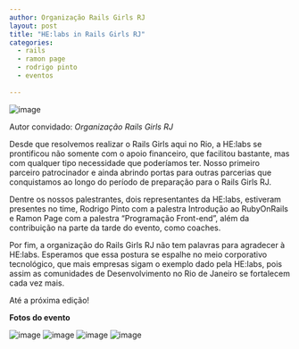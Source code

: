 ```yaml
---
author: Organização Rails Girls RJ
layout: post
title: "HE:labs in Rails Girls RJ"
categories:
  - rails
  - ramon page
  - rodrigo pinto
  - eventos
  
---
```

![image](/blog/images/posts/2013-01-18/rails-gils-logo.png)

Autor convidado: _Organização Rails Girls RJ_
<!--more-->

Desde que resolvemos realizar o Rails Girls aqui no Rio, a HE:labs se prontificou não somente
com o apoio financeiro, que facilitou bastante, mas com qualquer tipo necessidade que
poderíamos ter. Nosso primeiro parceiro patrocinador e ainda abrindo portas para outras
parcerias que conquistamos ao longo do período de preparação para o Rails Girls RJ.

Dentre os nossos palestrantes, dois representantes da HE:labs, estiveram presentes no time,
Rodrigo Pinto com a palestra Introdução ao RubyOnRails e Ramon Page com a palestra
“Programação Front-end”, além da contribuição na parte da tarde do evento, como coaches.

Por fim, a organização do Rails Girls RJ não tem palavras para agradecer à HE:labs. Esperamos
que essa postura se espalhe no meio corporativo tecnológico, que mais empresas sigam o
exemplo dado pela HE:labs, pois assim as comunidades de Desenvolvimento no Rio de Janeiro
se fortalecem cada vez mais.

Até a próxima edição!

__Fotos do evento__

![image](/blog/images/posts/2013-01-18/rails-gils-rodrigo-pinto.jpg)
![image](/blog/images/posts/2013-01-18/rails-gils-rodrigo-pinto-2.jpg)
![image](/blog/images/posts/2013-01-18/rails-gils-ramon-page.jpg)
![image](/blog/images/posts/2013-01-18/rails-gils-ramon-page-2.jpg)
